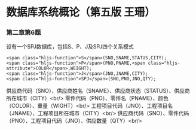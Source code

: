 # 数据库系统概论（第五版 王珊）

### 第二章第6题

设有一个SPJ数据库，包括S、P、J及SPJ四个关系模式

    <span class="hljs-function">S</span>(SNO,SNAME,STATUS,CITY);
    <span class="hljs-function">P</span>(PNO,PNAME,<span class="hljs-attribute">COLOR</span>,WEIGHT);
    <span class="hljs-function">J</span>(JNO,JNAME,CITY);
    <span class="hljs-function">SPJ</span>(SNO,PNO,JNO,QTY);

供应商代码（SNO）、供应商姓名（SNAME）、供应商状态（STATUS）、供应商所在城市（CITY）&lt;br/&gt;
零件代码（PNO）、零件名（PNAME）、颜色（COLOR）、重量（WIGHT）&lt;br/&gt;
工程项目代码（JNO）、工程项目名（JNAME）、工程项目所在城市（CITY）&lt;br/&gt;
供应商代码（SNO）、零件代码（PNO）、工程项目代码（JNO）、供应数量（QTY）&lt;br/&gt;